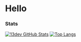 # Hello

### Stats
[![13dev GitHub Stats](https://github-readme-stats.vercel.app/api?username=13dev)](https://github.com/13dev)
[![Top Langs](https://github-readme-stats.vercel.app/api/top-langs/?username=13dev&layout=compact)](https://github.com/13dev)
